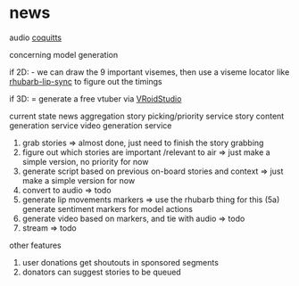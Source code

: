 # news

audio
[coquitts](https://github.com/coqui-ai/TTS)

concerning model generation

if 2D:
    - we can draw the 9 important visemes, then use a viseme locator like [rhubarb-lip-sync](https://github.com/DanielSWolf/rhubarb-lip-sync?tab=readme-ov-file) to figure out the timings

if 3D:
    = generate a free vtuber via [VRoidStudio](https://vroid.com/en/studio)

current state
news aggregation
story picking/priority service
story content generation service
video generation service

1. grab stories 
=> almost done, just need to finish the story grabbing
2. figure out which stories are important /relevant to air
=> just make a simple version, no priority for now
3. generate script based on previous on-board stories and context
=> just make a simple version for now
4. convert to audio
=> todo
5. generate lip movements markers
=> use the rhubarb thing for this
(5a) generate sentiment markers for model actions
6. generate video based on markers, and tie with audio
=> todo
7. stream
=> todo

other features
1. user donations get shoutouts in sponsored segments
2. donators can suggest stories to be queued 